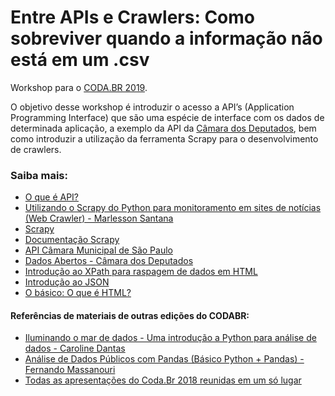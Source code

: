 # Entre APIs e Crawlers: Como sobreviver quando a informação não está em um .csv


Workshop para o [CODA.BR 2019](https://coda.escoladedados.org/).

O objetivo desse workshop é introduzir o acesso a API’s (Application Programming Interface) que são uma espécie de interface com os dados de determinada aplicação, a exemplo da API da [Câmara dos Deputados](https://dadosabertos.camara.leg.br/swagger/api.html), bem como introduzir a utilização da ferramenta Scrapy para o desenvolvimento de crawlers.

### Saiba mais:

- [O que é API?](https://canaltech.com.br/software/o-que-e-api/)
- [Utilizando o Scrapy do Python para monitoramento em sites de notícias (Web Crawler) - 
Marlesson Santana](https://medium.com/@marlessonsantana/utilizando-o-scrapy-do-python-para-monitoramento-em-sites-de-not%C3%ADcias-web-crawler-ebdf7f1e4966)
- [Scrapy](https://scrapy.org/)
- [Documentação Scrapy](https://docs.scrapy.org/en/latest/)
- [API Câmara Municipal de São Paulo](http://splegisws.camara.sp.gov.br/ws/ws2.asmx)
- [Dados Abertos - Câmara dos Deputados](https://dadosabertos.camara.leg.br/swagger/api.html)
- [Introdução ao XPath para raspagem de dados em HTML](https://escoladedados.org/tutoriais/xpath-para-raspagem-de-dados-em-html/)
- [Introdução ao JSON](http://www.json.org/json-pt.html)
- [ O básico: O que é HTML?](https://tableless.com.br/o-que-html-basico/)

#### Referências de materiais de outras edições do CODABR:
- [Iluminando o mar de dados - Uma introdução a Python para análise de dados - Caroline Dantas](https://github.com/Caaddss/coda.br_workshop/blob/master/Coda.br.ipynb)
- [Análise de Dados Públicos com Pandas (Básico Python + Pandas) - Fernando Massanouri](https://www.dropbox.com/s/84jveh6gp1m0579/masanoripybr14.txt?dl=0)
- [Todas as apresentações do Coda.Br 2018 reunidas em um só lugar](https://escoladedados.org/2018/11/apresentacoes-codabr-2018/)
